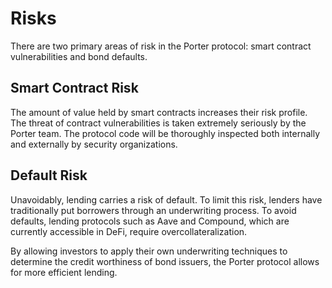 # Risks

There are two primary areas of risk in the Porter protocol: smart contract vulnerabilities and bond defaults.

## Smart Contract Risk

The amount of value held by smart contracts increases their risk profile. The threat of contract vulnerabilities is taken extremely seriously by the Porter team. The protocol code will be thoroughly inspected both internally and externally by security organizations.

## Default Risk

Unavoidably, lending carries a risk of default. To limit this risk, lenders have traditionally put borrowers through an underwriting process. To avoid defaults, lending protocols such as Aave and Compound, which are currently accessible in DeFi, require overcollateralization.&#x20;

By allowing investors to apply their own underwriting techniques to determine the credit worthiness of bond issuers, the Porter protocol allows for more efficient lending.
